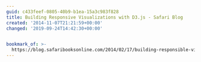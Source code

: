 ```yaml
---
guid: c433feef-0805-40b9-b1ea-15a3c983f828
title: Building Responsive Visualizations with D3.js - Safari Blog
created: '2014-11-07T21:21:59+00:00'
changed: '2019-09-24T14:42:30+00:00'


bookmark_of: >-
  https://blog.safaribooksonline.com/2014/02/17/building-responsible-visualizations-d3-js/
---
```




